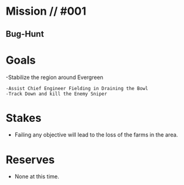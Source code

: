 # Mission // #001
## Bug-Hunt
# Goals
-Stabilize the region around Evergreen
    
    -Assist Chief Engineer Fielding in Draining the Bowl
	-Track Down and kill the Enemy Sniper

# Stakes
- Failing any objective will lead to the loss of the farms in the area. 

# Reserves
- None at this time.
